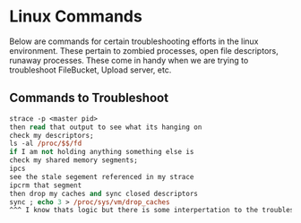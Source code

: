 # Linux Commands

Below are commands for certain troubleshooting efforts in the linux environment.   These pertain to zombied processes, open file descriptors, runaway processes.   These come in handy when we are trying to troubleshoot FileBucket, Upload server, etc.


## Commands to Troubleshoot

```ps -aef |grep php |grep master
strace -p <master pid>
then read that output to see what its hanging on
check my descriptors;
ls -al /proc/$$/fd
if I am not holding anything something else is
check my shared memory segments;
ipcs
see the stale segement referenced in my strace
ipcrm that segment
then drop my caches and sync closed descriptors
sync ; echo 3 > /proc/sys/vm/drop_caches
^^^ I know thats logic but there is some interpertation to the troubleshooting```